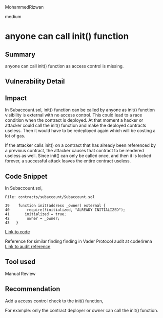 MohammedRizwan

medium

# anyone can call init() function

## Summary
anyone can call init() function as access control is missing.

## Vulnerability Detail
## Impact
In Subaccount.sol, init() function can be called by anyone as init() function visibility is external with no access control. This could lead to a race condition when the contract is deployed. At that moment a hacker or attacker could call the init() function and make the deployed contracts useless. Then it would have to be redeployed again which will be costing a lot of gas.

If the attacker calls init() on a contract that has already been referenced by a previous contract, the attacker causes that contract to be rendered useless as well. Since init() can only be called once, and then it is locked forever, a successful attack leaves the entire contract useless.

## Code Snippet
In Subaccount.sol, 

```solidity
File: contracts/subaccount/Subaccount.sol

39    function init(address _owner) external {
40        require(!initialized, "ALREADY INITIALIZED");
41       initialized = true;
42        owner = _owner;
43   }
```
[Link to code](https://github.com/JOJOexchange/smart-contract-EVM/blob/4a95a8e9a6367ae88dc827e29467229cb5bbad4f/contracts/subaccount/Subaccount.sol#L39-L43)

Reference for similar finding finding in Vader Protocol audit at code4rena [Link to audit reference](https://github.com/code-423n4/2021-04-vader-findings/issues/18)

## Tool used

Manual Review

## Recommendation

Add a access control check to the init() function, 

For example: only the contract deployer or owner can call the init() function.

